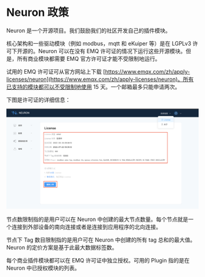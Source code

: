 # Neuron 政策

Neuron 是一个开源项目。我们鼓励我们的社区开发自己的插件模块。

核心架构和一些驱动模块（例如 modbus，mqtt 和 eKuiper 等）是在 LGPLv3 许可下开源的。Neuron 可以在没有 EMQ 许可证的情况下运行这些开源模块。但是，所有商业模块都需要 EMQ 官方许可证才能不受限制地运行。

试用的 EMQ 许可证可从官方网站上下载 [https://www.emqx.com/zh/apply-licenses/neuron](https://www.emqx.com/zh/apply-licenses/neuron)。所有已支持的模块都可以不受限制地使用 15 天。一个邮箱最多只能申请两次。

下图是许可证的详细信息：

![license](../getting-started/assets/license.png)

节点数限制指的是用户可以在 Neuron 中创建的最大节点数量。每个节点就是一个连接到外部设备的南向连接或者是连接到应用程序的北向连接。

节点下 Tag 数目限制指的是用户可在 Neuron 中创建的所有 tag 总和的最大值。Neuron 的定价方案是基于此最大数据标签数。

每个商业插件模块都可以在 EMQ 许可证中独立授权。可用的 Plugin 指的是在 Neuron 中已授权模块的列表。
